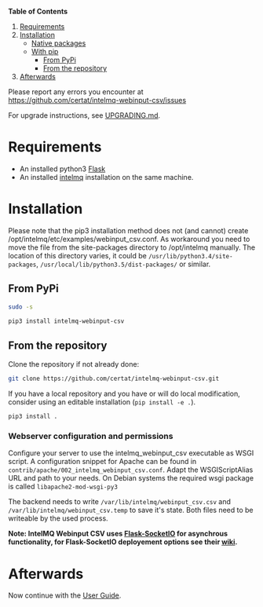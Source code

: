 **Table of Contents**

1. [Requirements](#requirements)
2. [Installation](#installation)
   * [Native packages](#native-packages)
   * [With pip](#with-pip)
     * [From PyPi](#from-pypi)
     * [From the repository](#from-the-repository)
3. [Afterwards](#afterwards)


Please report any errors you encounter at https://github.com/certat/intelmq-webinput-csv/issues

For upgrade instructions, see [UPGRADING.md](UPGRADING.md).

# Requirements

* An installed python3 [Flask](http://flask.pocoo.org/)
* An installed [intelmq](https://intelmq.org) installation on the same machine.

# Installation

Please note that the pip3 installation method does not (and cannot) create /opt/intelmq/etc/examples/webinput_csv.conf.
As workaround you need to move the file from the site-packages directory to /opt/intelmq manually.
The location of this directory varies, it could be `/usr/lib/python3.4/site-packages`, `/usr/local/lib/python3.5/dist-packages/` or similar.

## From PyPi

```bash
sudo -s

pip3 install intelmq-webinput-csv
```

## From the repository

Clone the repository if not already done:
```bash
git clone https://github.com/certat/intelmq-webinput-csv.git
```

If you have a local repository and you have or will do local modification, consider using an editable installation (`pip install -e .`).
```
pip3 install .
```

### Webserver configuration and permissions

Configure your server to use the intelmq_webinput_csv executable as WSGI script. A configuration snippet for Apache can be found in `contrib/apache/002_intelmq_webinput_csv.conf`. Adapt the WSGIScriptAlias URL and path to your needs. On Debian systems the required wsgi package is called `libapache2-mod-wsgi-py3`

The backend needs to write `/var/lib/intelmq/webinput_csv.csv` and `/var/lib/intelmq/webinput_csv.temp` to save it's state. Both files need to be writeable by the used process.

**Note: IntelMQ Webinput CSV uses [Flask-SocketIO](https://flask-socketio.readthedocs.io) for asynchrous functionality, for Flask-SocketIO deployement options see their [wiki](https://flask-socketio.readthedocs.io/en/latest/deployment.html).**

# Afterwards

Now continue with the [User Guide](User-Guide.md).
